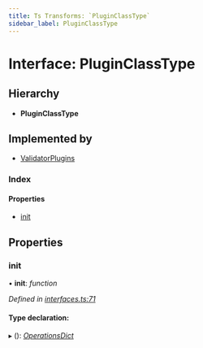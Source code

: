 ```yaml
---
title: Ts Transforms: `PluginClassType`
sidebar_label: PluginClassType
---
```


# Interface: PluginClassType

## Hierarchy

* **PluginClassType**

## Implemented by

* [ValidatorPlugins](../classes/validatorplugins.md)

### Index

#### Properties

* [init](pluginclasstype.md#init)

## Properties

###  init

• **init**: *function*

*Defined in [interfaces.ts:71](https://github.com/terascope/teraslice/blob/9dc0f8b8/packages/ts-transforms/src/interfaces.ts#L71)*

#### Type declaration:

▸ (): *[OperationsDict](operationsdict.md)*


